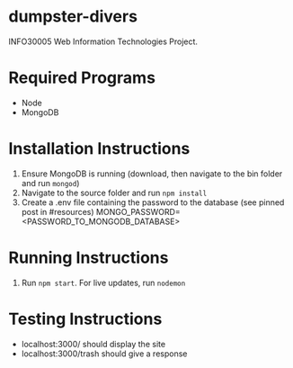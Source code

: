 # dumpster-divers

INFO30005 Web Information Technologies Project.

# Required Programs
- Node
- MongoDB

# Installation Instructions
1. Ensure MongoDB is running (download, then navigate to the bin folder and run `mongod`)
2. Navigate to the source folder and run `npm install`
3. Create a .env file containing the password to the database (see pinned post in #resources)
MONGO_PASSWORD=<PASSWORD_TO_MONGODB_DATABASE>

# Running Instructions
1. Run `npm start`. For live updates, run `nodemon` 


# Testing Instructions
- localhost:3000/ should display the site
- localhost:3000/trash should give a response